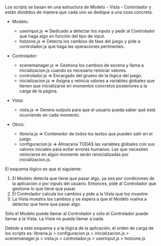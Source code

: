 
Los scripts se basan en una estructura de Modelo - Vista - Controlador y están divididos de manera que cada uno se dedique a una cosa concreta.

* Modelo:
  - userinput.js      =>   Dedicado a detectar los inputs  y pedir al Controlador que haga algo en función del tipo de input.
  - hotzone.js        =>   Detecta los cambios de fase del juego y pide a controlador.js que haga las operaciones pertinentes.

* Controlador:
  - scenemanager.js   =>   Gestiona los cambios de escena y llama a inicializacion.js cuando es necesario reiniciar valores.
  - controlador.js    =>   Encargado del grueso de la lógica del juego.
  - inicializacion.js =>   Asigna y reinicia valores a variables globales que tienen que inicializarse en momentos concretos posteriores a la carga de la página.

* Vista:
  - vista.js          =>   Genera outputs para que el usuario pueda saber qué está ocurriendo en cada momento.

* Otros:
  - libreria.js       =>   Contenedor de todos los textos que pueden salir en el juego.
  - configuracion.js  =>   Almacena TODAS las variables globales con sus valores iniciales para evitar errores humanos. Las que necesiten reiniciarse en algún momento serán reinicializadas por inicializacion.js.



El esquema lógico es que el siguiente:

  1. El Modelo detecta que tiene que pasar algo, ya sea por condiciones de la aplicación o por inputs del usuario. Entonces, pide al Controlador que gestione lo que tiene que pasar.
  2. El Controlador calcula los cambios y pide a la Vista que los muestre.
  3. La Vista muestra los cambios y se espera a que el Modelo vuelva a detectar que tiene que pasar algo.

Sólo el Modelo puede llamar al Controlador y sólo el Controlador puede llamar a la Vista. La Vista no puede llamar a nada.



Debido a este esquema y a la lógica de la aplicación, el orden de carga de los scripts es:
libreria.js > configuracion.js > inicializacion.js > scenemanager.js > vista.js > controlador.js > userinput.js > hotzone.js
